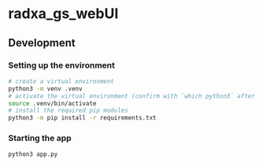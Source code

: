 # radxa_gs_webUI

## Development
### Setting up the environment
```bash
# create a virtual environment
python3 -m venv .venv
# activate the virtual environment (confirm with `which python3` after running)
source .venv/bin/activate
# install the required pip modules
python3 -m pip install -r requirements.txt
```

### Starting the app
```bash
python3 app.py
```